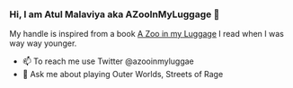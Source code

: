 ### Hi, I am Atul Malaviya aka AZooInMyLuggage 👋
My handle is inspired from a book [A Zoo in my Luggage](https://www.penguin.co.uk/books/392/3920/a-zoo-in-my-luggage/9780241955826.html) I read when I was way way younger. 

 - 📫 To reach me use Twitter @azooinmyluggae
 - 💬 Ask me about playing Outer Worlds, Streets of Rage

